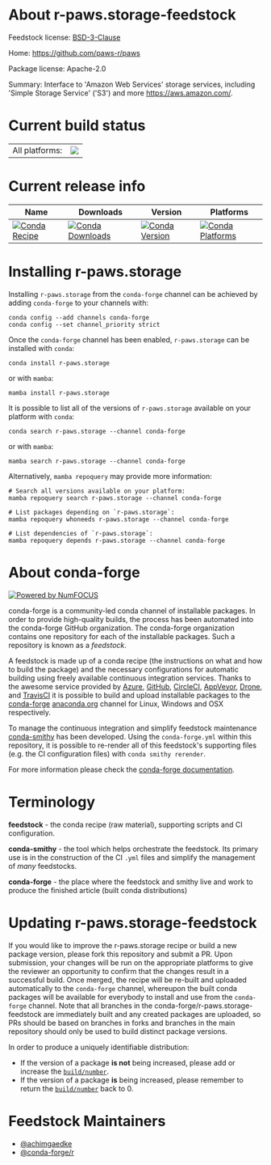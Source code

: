 About r-paws.storage-feedstock
==============================

Feedstock license: [BSD-3-Clause](https://github.com/conda-forge/r-paws.storage-feedstock/blob/main/LICENSE.txt)

Home: https://github.com/paws-r/paws

Package license: Apache-2.0

Summary: Interface to 'Amazon Web Services' storage services, including 'Simple Storage Service' ('S3') and more <https://aws.amazon.com/>.

Current build status
====================


<table><tr><td>All platforms:</td>
    <td>
      <a href="https://dev.azure.com/conda-forge/feedstock-builds/_build/latest?definitionId=14209&branchName=main">
        <img src="https://dev.azure.com/conda-forge/feedstock-builds/_apis/build/status/r-paws.storage-feedstock?branchName=main">
      </a>
    </td>
  </tr>
</table>

Current release info
====================

| Name | Downloads | Version | Platforms |
| --- | --- | --- | --- |
| [![Conda Recipe](https://img.shields.io/badge/recipe-r--paws.storage-green.svg)](https://anaconda.org/conda-forge/r-paws.storage) | [![Conda Downloads](https://img.shields.io/conda/dn/conda-forge/r-paws.storage.svg)](https://anaconda.org/conda-forge/r-paws.storage) | [![Conda Version](https://img.shields.io/conda/vn/conda-forge/r-paws.storage.svg)](https://anaconda.org/conda-forge/r-paws.storage) | [![Conda Platforms](https://img.shields.io/conda/pn/conda-forge/r-paws.storage.svg)](https://anaconda.org/conda-forge/r-paws.storage) |

Installing r-paws.storage
=========================

Installing `r-paws.storage` from the `conda-forge` channel can be achieved by adding `conda-forge` to your channels with:

```
conda config --add channels conda-forge
conda config --set channel_priority strict
```

Once the `conda-forge` channel has been enabled, `r-paws.storage` can be installed with `conda`:

```
conda install r-paws.storage
```

or with `mamba`:

```
mamba install r-paws.storage
```

It is possible to list all of the versions of `r-paws.storage` available on your platform with `conda`:

```
conda search r-paws.storage --channel conda-forge
```

or with `mamba`:

```
mamba search r-paws.storage --channel conda-forge
```

Alternatively, `mamba repoquery` may provide more information:

```
# Search all versions available on your platform:
mamba repoquery search r-paws.storage --channel conda-forge

# List packages depending on `r-paws.storage`:
mamba repoquery whoneeds r-paws.storage --channel conda-forge

# List dependencies of `r-paws.storage`:
mamba repoquery depends r-paws.storage --channel conda-forge
```


About conda-forge
=================

[![Powered by
NumFOCUS](https://img.shields.io/badge/powered%20by-NumFOCUS-orange.svg?style=flat&colorA=E1523D&colorB=007D8A)](https://numfocus.org)

conda-forge is a community-led conda channel of installable packages.
In order to provide high-quality builds, the process has been automated into the
conda-forge GitHub organization. The conda-forge organization contains one repository
for each of the installable packages. Such a repository is known as a *feedstock*.

A feedstock is made up of a conda recipe (the instructions on what and how to build
the package) and the necessary configurations for automatic building using freely
available continuous integration services. Thanks to the awesome service provided by
[Azure](https://azure.microsoft.com/en-us/services/devops/), [GitHub](https://github.com/),
[CircleCI](https://circleci.com/), [AppVeyor](https://www.appveyor.com/),
[Drone](https://cloud.drone.io/welcome), and [TravisCI](https://travis-ci.com/)
it is possible to build and upload installable packages to the
[conda-forge](https://anaconda.org/conda-forge) [anaconda.org](https://anaconda.org/)
channel for Linux, Windows and OSX respectively.

To manage the continuous integration and simplify feedstock maintenance
[conda-smithy](https://github.com/conda-forge/conda-smithy) has been developed.
Using the ``conda-forge.yml`` within this repository, it is possible to re-render all of
this feedstock's supporting files (e.g. the CI configuration files) with ``conda smithy rerender``.

For more information please check the [conda-forge documentation](https://conda-forge.org/docs/).

Terminology
===========

**feedstock** - the conda recipe (raw material), supporting scripts and CI configuration.

**conda-smithy** - the tool which helps orchestrate the feedstock.
                   Its primary use is in the construction of the CI ``.yml`` files
                   and simplify the management of *many* feedstocks.

**conda-forge** - the place where the feedstock and smithy live and work to
                  produce the finished article (built conda distributions)


Updating r-paws.storage-feedstock
=================================

If you would like to improve the r-paws.storage recipe or build a new
package version, please fork this repository and submit a PR. Upon submission,
your changes will be run on the appropriate platforms to give the reviewer an
opportunity to confirm that the changes result in a successful build. Once
merged, the recipe will be re-built and uploaded automatically to the
`conda-forge` channel, whereupon the built conda packages will be available for
everybody to install and use from the `conda-forge` channel.
Note that all branches in the conda-forge/r-paws.storage-feedstock are
immediately built and any created packages are uploaded, so PRs should be based
on branches in forks and branches in the main repository should only be used to
build distinct package versions.

In order to produce a uniquely identifiable distribution:
 * If the version of a package **is not** being increased, please add or increase
   the [``build/number``](https://docs.conda.io/projects/conda-build/en/latest/resources/define-metadata.html#build-number-and-string).
 * If the version of a package **is** being increased, please remember to return
   the [``build/number``](https://docs.conda.io/projects/conda-build/en/latest/resources/define-metadata.html#build-number-and-string)
   back to 0.

Feedstock Maintainers
=====================

* [@achimgaedke](https://github.com/achimgaedke/)
* [@conda-forge/r](https://github.com/orgs/conda-forge/teams/r/)


